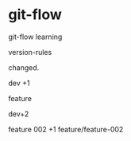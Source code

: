 # git-flow
git-flow learning

version-rules

changed.

dev
+1

feature

dev+2

feature 002 +1
feature/feature-002
